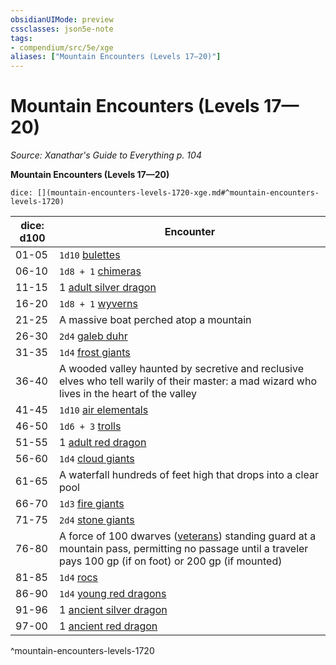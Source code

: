 ```yaml
---
obsidianUIMode: preview
cssclasses: json5e-note
tags:
- compendium/src/5e/xge
aliases: ["Mountain Encounters (Levels 17—20)"]
---
```

# Mountain Encounters (Levels 17—20)
*Source: Xanathar's Guide to Everything p. 104* 

**Mountain Encounters (Levels 17—20)**

`dice: [](mountain-encounters-levels-1720-xge.md#^mountain-encounters-levels-1720)`

| dice: d100 | Encounter |
|------------|-----------|
| 01-05 | `1d10` [bulettes](/Systems/5e/bestiary/monstrosity/bulette.md) |
| 06-10 | `1d8 + 1` [chimeras](/Systems/5e/bestiary/monstrosity/chimera.md) |
| 11-15 | 1 [adult silver dragon](/Systems/5e/bestiary/dragon/adult-silver-dragon.md) |
| 16-20 | `1d8 + 1` [wyverns](/Systems/5e/bestiary/dragon/wyvern.md) |
| 21-25 | A massive boat perched atop a mountain |
| 26-30 | `2d4` [galeb duhr](/Systems/5e/bestiary/elemental/galeb-duhr.md) |
| 31-35 | `1d4` [frost giants](/Systems/5e/bestiary/giant/frost-giant.md) |
| 36-40 | A wooded valley haunted by secretive and reclusive elves who tell warily of their master: a mad wizard who lives in the heart of the valley |
| 41-45 | `1d10` [air elementals](/Systems/5e/bestiary/elemental/air-elemental.md) |
| 46-50 | `1d6 + 3` [trolls](/Systems/5e/bestiary/giant/troll.md) |
| 51-55 | 1 [adult red dragon](/Systems/5e/bestiary/dragon/adult-red-dragon.md) |
| 56-60 | `1d4` [cloud giants](/Systems/5e/bestiary/giant/cloud-giant.md) |
| 61-65 | A waterfall hundreds of feet high that drops into a clear pool |
| 66-70 | `1d3` [fire giants](/Systems/5e/bestiary/giant/fire-giant.md) |
| 71-75 | `2d4` [stone giants](/Systems/5e/bestiary/giant/stone-giant.md) |
| 76-80 | A force of 100 dwarves ([veterans](/Systems/5e/bestiary/humanoid/veteran.md)) standing guard at a mountain pass, permitting no passage until a traveler pays 100 gp (if on foot) or 200 gp (if mounted) |
| 81-85 | `1d4` [rocs](/Systems/5e/bestiary/monstrosity/roc.md) |
| 86-90 | `1d4` [young red dragons](/Systems/5e/bestiary/dragon/young-red-dragon.md) |
| 91-96 | 1 [ancient silver dragon](/Systems/5e/bestiary/dragon/ancient-silver-dragon.md) |
| 97-00 | 1 [ancient red dragon](/Systems/5e/bestiary/dragon/ancient-red-dragon.md) |
^mountain-encounters-levels-1720